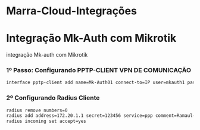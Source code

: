 # Marra-Cloud-Integrações

# Integração Mk-Auth com Mikrotik

integração  Mk-auth com Mikrotik


### 1º Passo: Configurando PPTP-CLIENT VPN DE COMUNICAÇÃO

```bash
interface pptp-client add name=Mk-Auth01 connect-to=IP user=mkauth1 password=123456
```

### 2º Configurando Radius Cliente
```bash
radius remove numbers=0
radius add address=172.20.1.1 secret=123456 service=ppp comment=Ramaul-01
radius incoming set accept=yes
```
